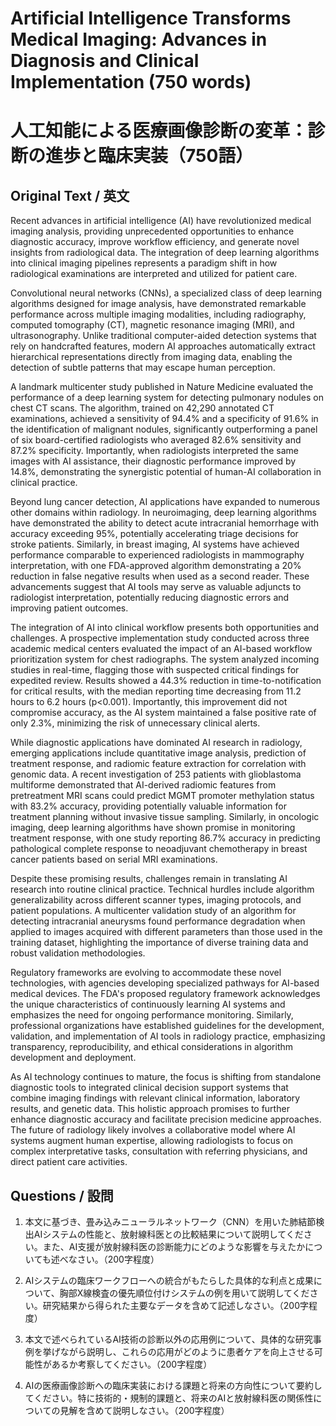 # Artificial Intelligence Transforms Medical Imaging: Advances in Diagnosis and Clinical Implementation (750 words)
# 人工知能による医療画像診断の変革：診断の進歩と臨床実装（750語）

## Original Text / 英文

Recent advances in artificial intelligence (AI) have revolutionized medical imaging analysis, providing unprecedented opportunities to enhance diagnostic accuracy, improve workflow efficiency, and generate novel insights from radiological data. The integration of deep learning algorithms into clinical imaging pipelines represents a paradigm shift in how radiological examinations are interpreted and utilized for patient care.

Convolutional neural networks (CNNs), a specialized class of deep learning algorithms designed for image analysis, have demonstrated remarkable performance across multiple imaging modalities, including radiography, computed tomography (CT), magnetic resonance imaging (MRI), and ultrasonography. Unlike traditional computer-aided detection systems that rely on handcrafted features, modern AI approaches automatically extract hierarchical representations directly from imaging data, enabling the detection of subtle patterns that may escape human perception.

A landmark multicenter study published in Nature Medicine evaluated the performance of a deep learning system for detecting pulmonary nodules on chest CT scans. The algorithm, trained on 42,290 annotated CT examinations, achieved a sensitivity of 94.4% and a specificity of 91.6% in the identification of malignant nodules, significantly outperforming a panel of six board-certified radiologists who averaged 82.6% sensitivity and 87.2% specificity. Importantly, when radiologists interpreted the same images with AI assistance, their diagnostic performance improved by 14.8%, demonstrating the synergistic potential of human-AI collaboration in clinical practice.

Beyond lung cancer detection, AI applications have expanded to numerous other domains within radiology. In neuroimaging, deep learning algorithms have demonstrated the ability to detect acute intracranial hemorrhage with accuracy exceeding 95%, potentially accelerating triage decisions for stroke patients. Similarly, in breast imaging, AI systems have achieved performance comparable to experienced radiologists in mammography interpretation, with one FDA-approved algorithm demonstrating a 20% reduction in false negative results when used as a second reader. These advancements suggest that AI tools may serve as valuable adjuncts to radiologist interpretation, potentially reducing diagnostic errors and improving patient outcomes.

The integration of AI into clinical workflow presents both opportunities and challenges. A prospective implementation study conducted across three academic medical centers evaluated the impact of an AI-based workflow prioritization system for chest radiographs. The system analyzed incoming studies in real-time, flagging those with suspected critical findings for expedited review. Results showed a 44.3% reduction in time-to-notification for critical results, with the median reporting time decreasing from 11.2 hours to 6.2 hours (p<0.001). Importantly, this improvement did not compromise accuracy, as the AI system maintained a false positive rate of only 2.3%, minimizing the risk of unnecessary clinical alerts.

While diagnostic applications have dominated AI research in radiology, emerging applications include quantitative image analysis, prediction of treatment response, and radiomic feature extraction for correlation with genomic data. A recent investigation of 253 patients with glioblastoma multiforme demonstrated that AI-derived radiomic features from pretreatment MRI scans could predict MGMT promoter methylation status with 83.2% accuracy, providing potentially valuable information for treatment planning without invasive tissue sampling. Similarly, in oncologic imaging, deep learning algorithms have shown promise in monitoring treatment response, with one study reporting 86.7% accuracy in predicting pathological complete response to neoadjuvant chemotherapy in breast cancer patients based on serial MRI examinations.

Despite these promising results, challenges remain in translating AI research into routine clinical practice. Technical hurdles include algorithm generalizability across different scanner types, imaging protocols, and patient populations. A multicenter validation study of an algorithm for detecting intracranial aneurysms found performance degradation when applied to images acquired with different parameters than those used in the training dataset, highlighting the importance of diverse training data and robust validation methodologies.

Regulatory frameworks are evolving to accommodate these novel technologies, with agencies developing specialized pathways for AI-based medical devices. The FDA's proposed regulatory framework acknowledges the unique characteristics of continuously learning AI systems and emphasizes the need for ongoing performance monitoring. Similarly, professional organizations have established guidelines for the development, validation, and implementation of AI tools in radiology practice, emphasizing transparency, reproducibility, and ethical considerations in algorithm development and deployment.

As AI technology continues to mature, the focus is shifting from standalone diagnostic tools to integrated clinical decision support systems that combine imaging findings with relevant clinical information, laboratory results, and genetic data. This holistic approach promises to further enhance diagnostic accuracy and facilitate precision medicine approaches. The future of radiology likely involves a collaborative model where AI systems augment human expertise, allowing radiologists to focus on complex interpretative tasks, consultation with referring physicians, and direct patient care activities.

## Questions / 設問

1. 本文に基づき、畳み込みニューラルネットワーク（CNN）を用いた肺結節検出AIシステムの性能と、放射線科医との比較結果について説明してください。また、AI支援が放射線科医の診断能力にどのような影響を与えたかについても述べなさい。（200字程度）

2. AIシステムの臨床ワークフローへの統合がもたらした具体的な利点と成果について、胸部X線検査の優先順位付けシステムの例を用いて説明してください。研究結果から得られた主要なデータを含めて記述しなさい。（200字程度）

3. 本文で述べられているAI技術の診断以外の応用例について、具体的な研究事例を挙げながら説明し、これらの応用がどのように患者ケアを向上させる可能性があるか考察してください。（200字程度）

4. AIの医療画像診断への臨床実装における課題と将来の方向性について要約してください。特に技術的・規制的課題と、将来のAIと放射線科医の関係性についての見解を含めて説明しなさい。（200字程度） 
